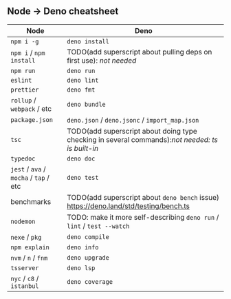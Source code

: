 ## Node -> Deno cheatsheet

| Node                                   | Deno                                                                                             |
| -------------------------------------- | ------------------------------------------------------------------------------------------------ |
| `npm i -g`                             | `deno install`                                                                                   |
| `npm i` / `npm install`                | TODO(add superscript about pulling deps on first use): _not needed_                              |
| `npm run`                              | `deno run`                                                                                       |
| `eslint`                               | `deno lint`                                                                                      |
| `prettier`                             | `deno fmt`                                                                                       |
| `rollup` / `webpack` / etc             | `deno bundle`                                                                                    |
| `package.json`                         | `deno.json` / `deno.jsonc` / `import_map.json`                                                   |
| `tsc`                                  | TODO(add superscript about doing type checking in several commands):_not needed: ts is built-in_ |
| `typedoc`                              | `deno doc`                                                                                       |
| `jest` / `ava` / `mocha` / `tap` / etc | `deno test`                                                                                      |
| benchmarks                             | TODO(add superscript about `deno bench` issue) https://deno.land/std/testing/bench.ts            |
| `nodemon`                              | TODO: make it more self-describing `deno run` / `lint` / `test --watch`                          |
| `nexe` / `pkg`                         | `deno compile`                                                                                   |
| `npm explain`                          | `deno info`                                                                                      |
| `nvm` / `n` / `fnm`                    | `deno upgrade`                                                                                   |
| `tsserver`                             | `deno lsp`                                                                                       |
| `nyc` / `c8` / `istanbul`              | `deno coverage`                                                                                  |
